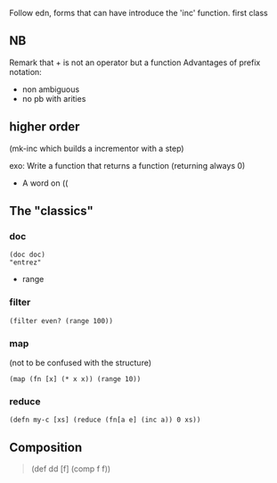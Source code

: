
Follow edn, forms that can have introduce the 'inc' function.
first class

## NB
Remark that + is not an operator but a function
Advantages of prefix notation:
* non ambiguous
* no pb with arities

## higher order

(mk-inc which builds a incrementor with a step)

exo: 
Write a function that returns a function (returning always 0)

* A word on (( 

## The "classics"

### doc
```
(doc doc)
"entrez"
```

* range

### filter

```
(filter even? (range 100))
```

### map
(not to be confused with the structure)

```
(map (fn [x] (* x x)) (range 10))
```

### reduce
 
```
(defn my-c [xs] (reduce (fn[a e] (inc a)) 0 xs))
```

## Composition

> (def dd [f] (comp f f))
